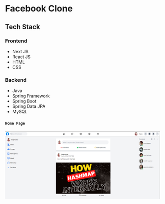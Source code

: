 # Facebook Clone

## Tech Stack

### Frontend

* Next JS
* React JS
* HTML
* CSS

### Backend

* Java
* Spring Framework
* Spring Boot
* Spring Data JPA
* MySQL


#### `Home Page`
![img](https://github.com/suraj-996/facebook-clone/blob/main/image/hashmap.png)
<br/>

